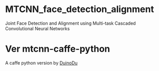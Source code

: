 # MTCNN_face_detection_alignment
Joint Face Detection and Alignment using Multi-task Cascaded Convolutional Neural Networks

# Ver mtcnn-caffe-python
A caffe python version by [DuinoDu](https://github.com/DuinoDu/mtcnn)
